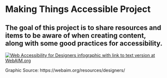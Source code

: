<h1>Making Things Accessible Project</h1>

<h2>The goal of this project is to share resources and items to be aware of when creating content, along with some good practices for accessibility.</h2>


<a href="http://webaim.org/resources/designers/"><img src="http://webaim.org/resources/designers/media/designers.svg" alt="Web Accessibility for Designers infographic with link to text version at WebAIM.org" text-align="center"></a>

<p>Graphic Source: https://webaim.org/resources/designers/</p>
